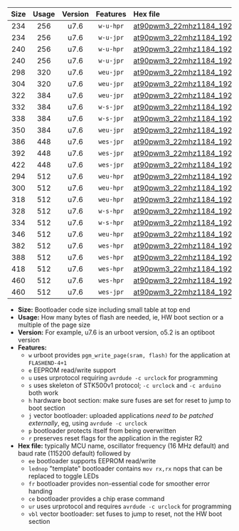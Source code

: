 |Size|Usage|Version|Features|Hex file|
|:-:|:-:|:-:|:-:|:--|
|234|256|u7.6|`w-u-hpr`|[at90pwm3_22mhz1184_19200bps_ur.hex](https://raw.githubusercontent.com/stefanrueger/urboot/main/bootloaders/at90pwm3/fcpu_22mhz1184/19200_bps/at90pwm3_22mhz1184_19200bps_ur.hex)|
|234|256|u7.6|`w-u-jpr`|[at90pwm3_22mhz1184_19200bps_ur_vbl.hex](https://raw.githubusercontent.com/stefanrueger/urboot/main/bootloaders/at90pwm3/fcpu_22mhz1184/19200_bps/at90pwm3_22mhz1184_19200bps_ur_vbl.hex)|
|240|256|u7.6|`w-u-hpr`|[at90pwm3_22mhz1184_19200bps_lednop_ur.hex](https://raw.githubusercontent.com/stefanrueger/urboot/main/bootloaders/at90pwm3/fcpu_22mhz1184/19200_bps/at90pwm3_22mhz1184_19200bps_lednop_ur.hex)|
|240|256|u7.6|`w-u-jpr`|[at90pwm3_22mhz1184_19200bps_lednop_ur_vbl.hex](https://raw.githubusercontent.com/stefanrueger/urboot/main/bootloaders/at90pwm3/fcpu_22mhz1184/19200_bps/at90pwm3_22mhz1184_19200bps_lednop_ur_vbl.hex)|
|298|320|u7.6|`weu-jpr`|[at90pwm3_22mhz1184_19200bps_ee_ur_vbl.hex](https://raw.githubusercontent.com/stefanrueger/urboot/main/bootloaders/at90pwm3/fcpu_22mhz1184/19200_bps/at90pwm3_22mhz1184_19200bps_ee_ur_vbl.hex)|
|304|320|u7.6|`weu-jpr`|[at90pwm3_22mhz1184_19200bps_ee_lednop_ur_vbl.hex](https://raw.githubusercontent.com/stefanrueger/urboot/main/bootloaders/at90pwm3/fcpu_22mhz1184/19200_bps/at90pwm3_22mhz1184_19200bps_ee_lednop_ur_vbl.hex)|
|322|384|u7.6|`weu-jpr`|[at90pwm3_22mhz1184_19200bps_ee_lednop_fr_ur_vbl.hex](https://raw.githubusercontent.com/stefanrueger/urboot/main/bootloaders/at90pwm3/fcpu_22mhz1184/19200_bps/at90pwm3_22mhz1184_19200bps_ee_lednop_fr_ur_vbl.hex)|
|332|384|u7.6|`w-s-jpr`|[at90pwm3_22mhz1184_19200bps_vbl.hex](https://raw.githubusercontent.com/stefanrueger/urboot/main/bootloaders/at90pwm3/fcpu_22mhz1184/19200_bps/at90pwm3_22mhz1184_19200bps_vbl.hex)|
|338|384|u7.6|`w-s-jpr`|[at90pwm3_22mhz1184_19200bps_lednop_vbl.hex](https://raw.githubusercontent.com/stefanrueger/urboot/main/bootloaders/at90pwm3/fcpu_22mhz1184/19200_bps/at90pwm3_22mhz1184_19200bps_lednop_vbl.hex)|
|350|384|u7.6|`weu-jpr`|[at90pwm3_22mhz1184_19200bps_ee_lednop_fr_ce_ur_vbl.hex](https://raw.githubusercontent.com/stefanrueger/urboot/main/bootloaders/at90pwm3/fcpu_22mhz1184/19200_bps/at90pwm3_22mhz1184_19200bps_ee_lednop_fr_ce_ur_vbl.hex)|
|386|448|u7.6|`wes-jpr`|[at90pwm3_22mhz1184_19200bps_ee_vbl.hex](https://raw.githubusercontent.com/stefanrueger/urboot/main/bootloaders/at90pwm3/fcpu_22mhz1184/19200_bps/at90pwm3_22mhz1184_19200bps_ee_vbl.hex)|
|392|448|u7.6|`wes-jpr`|[at90pwm3_22mhz1184_19200bps_ee_lednop_vbl.hex](https://raw.githubusercontent.com/stefanrueger/urboot/main/bootloaders/at90pwm3/fcpu_22mhz1184/19200_bps/at90pwm3_22mhz1184_19200bps_ee_lednop_vbl.hex)|
|422|448|u7.6|`wes-jpr`|[at90pwm3_22mhz1184_19200bps_ee_lednop_fr_vbl.hex](https://raw.githubusercontent.com/stefanrueger/urboot/main/bootloaders/at90pwm3/fcpu_22mhz1184/19200_bps/at90pwm3_22mhz1184_19200bps_ee_lednop_fr_vbl.hex)|
|294|512|u7.6|`weu-hpr`|[at90pwm3_22mhz1184_19200bps_ee_ur.hex](https://raw.githubusercontent.com/stefanrueger/urboot/main/bootloaders/at90pwm3/fcpu_22mhz1184/19200_bps/at90pwm3_22mhz1184_19200bps_ee_ur.hex)|
|300|512|u7.6|`weu-hpr`|[at90pwm3_22mhz1184_19200bps_ee_lednop_ur.hex](https://raw.githubusercontent.com/stefanrueger/urboot/main/bootloaders/at90pwm3/fcpu_22mhz1184/19200_bps/at90pwm3_22mhz1184_19200bps_ee_lednop_ur.hex)|
|318|512|u7.6|`weu-hpr`|[at90pwm3_22mhz1184_19200bps_ee_lednop_fr_ur.hex](https://raw.githubusercontent.com/stefanrueger/urboot/main/bootloaders/at90pwm3/fcpu_22mhz1184/19200_bps/at90pwm3_22mhz1184_19200bps_ee_lednop_fr_ur.hex)|
|328|512|u7.6|`w-s-hpr`|[at90pwm3_22mhz1184_19200bps.hex](https://raw.githubusercontent.com/stefanrueger/urboot/main/bootloaders/at90pwm3/fcpu_22mhz1184/19200_bps/at90pwm3_22mhz1184_19200bps.hex)|
|334|512|u7.6|`w-s-hpr`|[at90pwm3_22mhz1184_19200bps_lednop.hex](https://raw.githubusercontent.com/stefanrueger/urboot/main/bootloaders/at90pwm3/fcpu_22mhz1184/19200_bps/at90pwm3_22mhz1184_19200bps_lednop.hex)|
|346|512|u7.6|`weu-hpr`|[at90pwm3_22mhz1184_19200bps_ee_lednop_fr_ce_ur.hex](https://raw.githubusercontent.com/stefanrueger/urboot/main/bootloaders/at90pwm3/fcpu_22mhz1184/19200_bps/at90pwm3_22mhz1184_19200bps_ee_lednop_fr_ce_ur.hex)|
|382|512|u7.6|`wes-hpr`|[at90pwm3_22mhz1184_19200bps_ee.hex](https://raw.githubusercontent.com/stefanrueger/urboot/main/bootloaders/at90pwm3/fcpu_22mhz1184/19200_bps/at90pwm3_22mhz1184_19200bps_ee.hex)|
|388|512|u7.6|`wes-hpr`|[at90pwm3_22mhz1184_19200bps_ee_lednop.hex](https://raw.githubusercontent.com/stefanrueger/urboot/main/bootloaders/at90pwm3/fcpu_22mhz1184/19200_bps/at90pwm3_22mhz1184_19200bps_ee_lednop.hex)|
|418|512|u7.6|`wes-hpr`|[at90pwm3_22mhz1184_19200bps_ee_lednop_fr.hex](https://raw.githubusercontent.com/stefanrueger/urboot/main/bootloaders/at90pwm3/fcpu_22mhz1184/19200_bps/at90pwm3_22mhz1184_19200bps_ee_lednop_fr.hex)|
|460|512|u7.6|`wes-hpr`|[at90pwm3_22mhz1184_19200bps_ee_lednop_fr_ce.hex](https://raw.githubusercontent.com/stefanrueger/urboot/main/bootloaders/at90pwm3/fcpu_22mhz1184/19200_bps/at90pwm3_22mhz1184_19200bps_ee_lednop_fr_ce.hex)|
|460|512|u7.6|`wes-jpr`|[at90pwm3_22mhz1184_19200bps_ee_lednop_fr_ce_vbl.hex](https://raw.githubusercontent.com/stefanrueger/urboot/main/bootloaders/at90pwm3/fcpu_22mhz1184/19200_bps/at90pwm3_22mhz1184_19200bps_ee_lednop_fr_ce_vbl.hex)|

- **Size:** Bootloader code size including small table at top end
- **Usage:** How many bytes of flash are needed, ie, HW boot section or a multiple of the page size
- **Version:** For example, u7.6 is an urboot version, o5.2 is an optiboot version
- **Features:**
  + `w` urboot provides `pgm_write_page(sram, flash)` for the application at `FLASHEND-4+1`
  + `e` EEPROM read/write support
  + `u` uses urprotocol requiring `avrdude -c urclock` for programming
  + `s` uses skeleton of STK500v1 protocol; `-c urclock` and `-c arduino` both work
  + `h` hardware boot section: make sure fuses are set for reset to jump to boot section
  + `j` vector bootloader: uploaded applications *need to be patched externally*, eg, using `avrdude -c urclock`
  + `p` bootloader protects itself from being overwritten
  + `r` preserves reset flags for the application in the register R2
- **Hex file:** typically MCU name, oscillator frequency (16 MHz default) and baud rate (115200 default) followed by
  + `ee` bootloader supports EEPROM read/write
  + `lednop` "template" bootloader contains `mov rx,rx` nops that can be replaced to toggle LEDs
  + `fr` bootloader provides non-essential code for smoother error handing
  + `ce` bootloader provides a chip erase command
  + `ur` uses urprotocol and requires `avrdude -c urclock` for programming
  + `vbl` vector bootloader: set fuses to jump to reset, not the HW boot section
